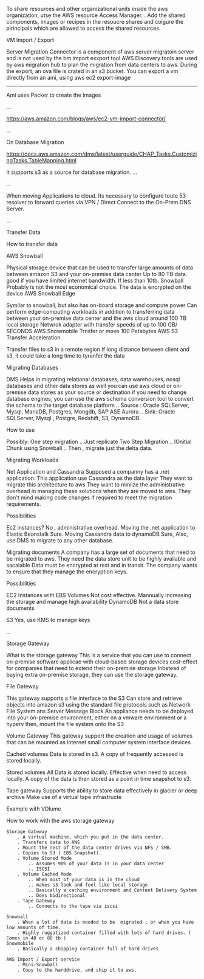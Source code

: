 
To share resources and other organizational units inside the aws organization, utse the AWS resource Access Manager.
 . Add the shared components, images or recipes in the resoucre shares and coigure the pirincipals which are allowed to access the shared resources.

VM Import / Export

 Server Migration Connector is a component of aws server migratoin server and is not used by the bm import exxport tool
 AWS Discovery tools are used by aws migration hub to plan the migration from data centers to aws.
 During the export, an ova file is crated in an s3 bucket.
 You can export a vm directly from an ami, using aws ec2 export-image

___

Ami uses Packer to create the images

...

<https://aws.amazon.com/blogs/aws/ec2-vm-import-connector/>

...

On Database Migration

<https://docs.aws.amazon.com/dms/latest/userguide/CHAP_Tasks.CustomizingTasks.TableMapping.html>

It supports s3 as a source for database migration.
...

...

When moving Applications to cloud. Its necessary to configure toute 53 resolver to forward queries via VPN / Direct Connect to the On-Prem DNS Server.

...

Transfer Data

 How to transfer data

  AWS Snowball

   Physical storage device that can be used to transfer large amounts of data between amazon S3 and your on-premise data center
   Up to 80 TB data. good if you have limited internet bandwidth.
   If less than 10tb. Snowball Probably is not the most economical choice.
   The data is encrypted on the device
  AWS Snowball Edge

   Symilar to snowball, but also has on-board storage and compute power
   Can perform edge-computing workloads in addition to transferring data between your on-premise data center and the aws cloud
   around 100 TB local storage
   Netwrok adapter with transfer speeds of up to 100 GB/ SECONDS
  AWS Snowmobile
   Trnsfer or move 100 Petabytes
  AWS S3 Transfer Acceleration

   Transfer files to s3 in a remote region
   If long distance between client and s3, it could take a long time to tyranfer the data

Migrating Databases

 DMS
  Helps in migrating relational databases, data warehouses, nosql databases and other data stores as well
  you can use aws cloud or on-premise data stores as your source or destination
  if you need to change database engines, you can use the aws schema conversion tool to convert the schema to the target database platform
   .. Source : Oracle SQLServer, Mysql, MariaDB, Postgres, Mongdb, SAP ASE Aurora
   .. Sink: Oracle SQLServer, Mysql , Postgre, Redshift, S3, DynamoDB.

 How to use

  Possibly:
   One step migration
    .. Just replicate
   Two Step Migration
    .. IOnitial Chunk using Snowball
    .. Then , migrate just the delta data.

Migrating Workloads

 Net Application and Cassandra
  Supposed a companny has a .net application. This application use Cassandra as the data layer
  They want to migrate this architecture to aws
  They want to miniize the administrative overhead in managing these solutions when they are moved to aws.
  They don't mind making code changes if required to meet the migration requirements.

  Possibilities

   Ec2 instances?
    No , administrative overhead.
   Moving the .net application to Elastic Beanstalk
    Sure.
   Moving Cassandra data to dynamoDB
    Sure,
    Also, use DMS to migrate to any other database.

 Migrating documents
  A company has a large set of documents that need to be migrated to aws.
  They need the data store unit to be highly available and sacalable
  Data must be encrypted at rest and in transit.
  The company wants to ensure that they manage the encryption keys.

  Possibilities

   EC2 Instances with EBS Volumes
    Not cost effective. Mannually increasing the storage and manage high availability
   DynamoDB
    Not a data store documents

   S3
    Yes, use KMS to manage keys

...

Storage Gateway

 What is  the storage gateway
  This is a service that you can use to connect on-premise software applicae with cloud-based storage devices
  cost-effect for companies that need to extend their on-premise storage
  Inbstead of buying extra on-premise storage, they can use the storage gateway.

 File Gateway

  This gateway supports a file interface to the S3
  Can store and retrieve objects into amazon s3 using the standard file protocols such as Network File System ans Server Message Block
  An appliance needs to be deployed into your on-premise environment, either on a vmware environment or a hyperv
  then, mount the file system onto the S3

 Volume Gateway
  This gateway support the creation and usage of volumes that can be mounted as internet small computer system interface devices

  Cached volumes
   Data is stored in s3. A copy of frequently accessed is stored locally.

  Stored volumes
   All Data is stored locally. Effective when need to access locally. A copy of the data is then stored as a point in time snapshot to s3.

 Tape gateway
  Supports the ability to store data effectively in glacier or deep archive
  Make use of a virtual tape infrastructe
  
 Example with VOlume

 How to work with the aws storage gateway

    Storage Gateway 
        . A virtual machine, which you put in the data center.
        . Transfers data to AWS
        . Mount the rest of the data center drives via NFS / SMB.
        . Copies to S3 ( EBS Snapshot).
        . Volume Stored Mode
            .. Assumes 90% of your data is in your data center 
            .. ISCSI
        . Volume Cached Mode
            .. When most of your data is in the cloud
            .. makes s3 look and feel like local storage
            .. Basically a caching environment and Content Delivery System
            .. Does bidirectional 
        . Tape Gateway 
            .. Connects to the tape via iscsi

    Snowball
        . When a lot of data is needed to be  migrated , or when you have low amounts of time.
        . Highly ruggatized container filled with lots of hard drives. ( Comes in 40 or 80 tb )
    Snowmobile
        . Basically a shipping container full of hard drives

    AWS Import / Export service
        . Mini-Snowball
        . Copy to the harddrive, and ship it to aws.
